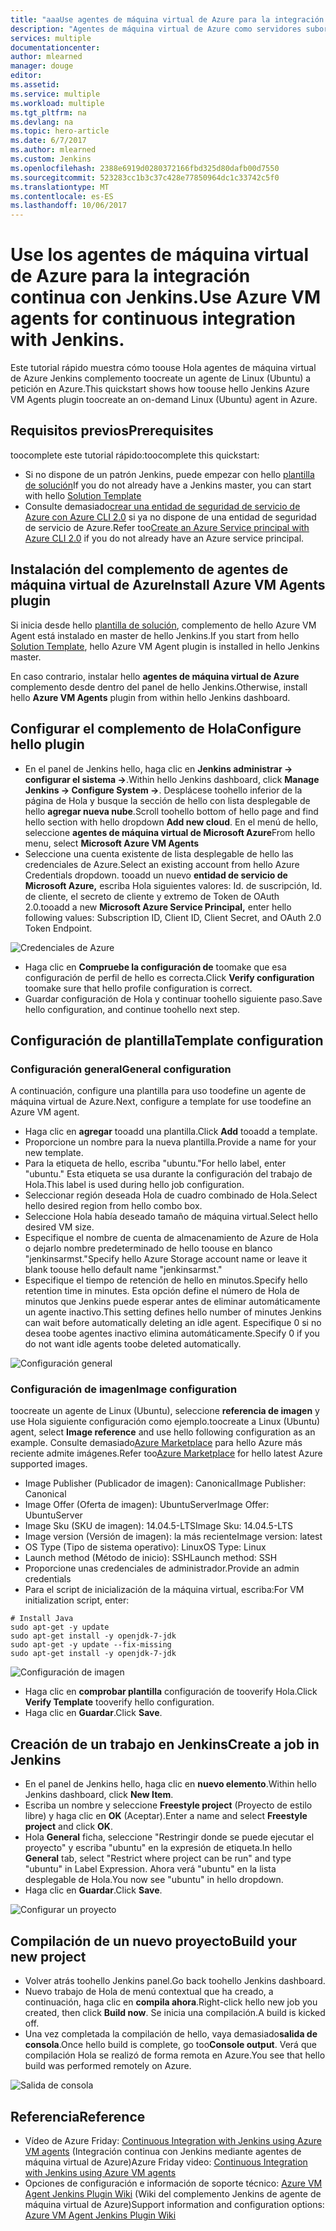 ```yaml
---
title: "aaaUse agentes de máquina virtual de Azure para la integración continua con Jenkins."
description: "Agentes de máquina virtual de Azure como servidores subordinados de Jenkins."
services: multiple
documentationcenter: 
author: mlearned
manager: douge
editor: 
ms.assetid: 
ms.service: multiple
ms.workload: multiple
ms.tgt_pltfrm: na
ms.devlang: na
ms.topic: hero-article
ms.date: 6/7/2017
ms.author: mlearned
ms.custom: Jenkins
ms.openlocfilehash: 2388e6919d0280372166fbd325d80dafb00d7550
ms.sourcegitcommit: 523283cc1b3c37c428e77850964dc1c33742c5f0
ms.translationtype: MT
ms.contentlocale: es-ES
ms.lasthandoff: 10/06/2017
---
```

# <a name="use-azure-vm-agents-for-continuous-integration-with-jenkins"></a><span data-ttu-id="a9d86-103">Use los agentes de máquina virtual de Azure para la integración continua con Jenkins.</span><span class="sxs-lookup"><span data-stu-id="a9d86-103">Use Azure VM agents for continuous integration with Jenkins.</span></span>

<span data-ttu-id="a9d86-104">Este tutorial rápido muestra cómo toouse Hola agentes de máquina virtual de Azure Jenkins complemento toocreate un agente de Linux (Ubuntu) a petición en Azure.</span><span class="sxs-lookup"><span data-stu-id="a9d86-104">This quickstart shows how toouse hello Jenkins Azure VM Agents plugin toocreate an on-demand Linux (Ubuntu) agent in Azure.</span></span>

## <a name="prerequisites"></a><span data-ttu-id="a9d86-105">Requisitos previos</span><span class="sxs-lookup"><span data-stu-id="a9d86-105">Prerequisites</span></span>

<span data-ttu-id="a9d86-106">toocomplete este tutorial rápido:</span><span class="sxs-lookup"><span data-stu-id="a9d86-106">toocomplete this quickstart:</span></span>

* <span data-ttu-id="a9d86-107">Si no dispone de un patrón Jenkins, puede empezar con hello [plantilla de solución](install-jenkins-solution-template.md)</span><span class="sxs-lookup"><span data-stu-id="a9d86-107">If you do not already have a Jenkins master, you can start with hello [Solution Template](install-jenkins-solution-template.md)</span></span> 
* <span data-ttu-id="a9d86-108">Consulte demasiado[crear una entidad de seguridad de servicio de Azure con Azure CLI 2.0](https://docs.microsoft.com/en-us/cli/azure/create-an-azure-service-principal-azure-cli?toc=%2fazure%2fazure-resource-manager%2ftoc.json) si ya no dispone de una entidad de seguridad de servicio de Azure.</span><span class="sxs-lookup"><span data-stu-id="a9d86-108">Refer too[Create an Azure Service principal with Azure CLI 2.0](https://docs.microsoft.com/en-us/cli/azure/create-an-azure-service-principal-azure-cli?toc=%2fazure%2fazure-resource-manager%2ftoc.json) if you do not already have an Azure service principal.</span></span>

## <a name="install-azure-vm-agents-plugin"></a><span data-ttu-id="a9d86-109">Instalación del complemento de agentes de máquina virtual de Azure</span><span class="sxs-lookup"><span data-stu-id="a9d86-109">Install Azure VM Agents plugin</span></span>

<span data-ttu-id="a9d86-110">Si inicia desde hello [plantilla de solución](install-jenkins-solution-template.md), complemento de hello Azure VM Agent está instalado en master de hello Jenkins.</span><span class="sxs-lookup"><span data-stu-id="a9d86-110">If you start from hello [Solution Template](install-jenkins-solution-template.md), hello Azure VM Agent plugin is installed in hello Jenkins master.</span></span>

<span data-ttu-id="a9d86-111">En caso contrario, instalar hello **agentes de máquina virtual de Azure** complemento desde dentro del panel de hello Jenkins.</span><span class="sxs-lookup"><span data-stu-id="a9d86-111">Otherwise, install hello **Azure VM Agents** plugin from within hello Jenkins dashboard.</span></span>

## <a name="configure-hello-plugin"></a><span data-ttu-id="a9d86-112">Configurar el complemento de Hola</span><span class="sxs-lookup"><span data-stu-id="a9d86-112">Configure hello plugin</span></span>

* <span data-ttu-id="a9d86-113">En el panel de Jenkins hello, haga clic en **Jenkins administrar -> configurar el sistema ->**.</span><span class="sxs-lookup"><span data-stu-id="a9d86-113">Within hello Jenkins dashboard, click **Manage Jenkins -> Configure System ->**.</span></span> <span data-ttu-id="a9d86-114">Desplácese toohello inferior de la página de Hola y busque la sección de hello con lista desplegable de hello **agregar nueva nube**.</span><span class="sxs-lookup"><span data-stu-id="a9d86-114">Scroll toohello bottom of hello page and find hello section with hello dropdown **Add new cloud**.</span></span> <span data-ttu-id="a9d86-115">En el menú de hello, seleccione **agentes de máquina virtual de Microsoft Azure**</span><span class="sxs-lookup"><span data-stu-id="a9d86-115">From hello menu, select **Microsoft Azure VM Agents**</span></span>
* <span data-ttu-id="a9d86-116">Seleccione una cuenta existente de lista desplegable de hello las credenciales de Azure.</span><span class="sxs-lookup"><span data-stu-id="a9d86-116">Select an existing account from hello Azure Credentials dropdown.</span></span>  <span data-ttu-id="a9d86-117">tooadd un nuevo **entidad de servicio de Microsoft Azure,** escriba Hola siguientes valores: Id. de suscripción, Id. de cliente, el secreto de cliente y extremo de Token de OAuth 2.0.</span><span class="sxs-lookup"><span data-stu-id="a9d86-117">tooadd a new **Microsoft Azure Service Principal,** enter hello following values: Subscription ID, Client ID, Client Secret, and OAuth 2.0 Token Endpoint.</span></span>

![Credenciales de Azure](./media/jenkins-azure-vm-agents/service-principal.png)

* <span data-ttu-id="a9d86-119">Haga clic en **Compruebe la configuración de** toomake que esa configuración de perfil de hello es correcta.</span><span class="sxs-lookup"><span data-stu-id="a9d86-119">Click **Verify configuration** toomake sure that hello profile configuration is correct.</span></span>
* <span data-ttu-id="a9d86-120">Guardar configuración de Hola y continuar toohello siguiente paso.</span><span class="sxs-lookup"><span data-stu-id="a9d86-120">Save hello configuration, and continue toohello next step.</span></span>

## <a name="template-configuration"></a><span data-ttu-id="a9d86-121">Configuración de plantilla</span><span class="sxs-lookup"><span data-stu-id="a9d86-121">Template configuration</span></span>

### <a name="general-configuration"></a><span data-ttu-id="a9d86-122">Configuración general</span><span class="sxs-lookup"><span data-stu-id="a9d86-122">General configuration</span></span>
<span data-ttu-id="a9d86-123">A continuación, configure una plantilla para uso toodefine un agente de máquina virtual de Azure.</span><span class="sxs-lookup"><span data-stu-id="a9d86-123">Next, configure a template for use toodefine an Azure VM agent.</span></span> 

* <span data-ttu-id="a9d86-124">Haga clic en **agregar** tooadd una plantilla.</span><span class="sxs-lookup"><span data-stu-id="a9d86-124">Click **Add** tooadd a template.</span></span> 
* <span data-ttu-id="a9d86-125">Proporcione un nombre para la nueva plantilla.</span><span class="sxs-lookup"><span data-stu-id="a9d86-125">Provide a name for your new template.</span></span> 
* <span data-ttu-id="a9d86-126">Para la etiqueta de hello, escriba "ubuntu."</span><span class="sxs-lookup"><span data-stu-id="a9d86-126">For hello label, enter  "ubuntu."</span></span> <span data-ttu-id="a9d86-127">Esta etiqueta se usa durante la configuración del trabajo de Hola.</span><span class="sxs-lookup"><span data-stu-id="a9d86-127">This label is used during hello job configuration.</span></span>
* <span data-ttu-id="a9d86-128">Seleccionar región deseada Hola de cuadro combinado de Hola.</span><span class="sxs-lookup"><span data-stu-id="a9d86-128">Select hello desired region from hello combo box.</span></span>
* <span data-ttu-id="a9d86-129">Seleccione Hola había deseado tamaño de máquina virtual.</span><span class="sxs-lookup"><span data-stu-id="a9d86-129">Select hello desired VM size.</span></span>
* <span data-ttu-id="a9d86-130">Especifique el nombre de cuenta de almacenamiento de Azure de Hola o dejarlo nombre predeterminado de hello toouse en blanco "jenkinsarmst."</span><span class="sxs-lookup"><span data-stu-id="a9d86-130">Specify hello Azure Storage account name or leave it blank toouse hello default name "jenkinsarmst."</span></span>
* <span data-ttu-id="a9d86-131">Especifique el tiempo de retención de hello en minutos.</span><span class="sxs-lookup"><span data-stu-id="a9d86-131">Specify hello retention time in minutes.</span></span> <span data-ttu-id="a9d86-132">Esta opción define el número de Hola de minutos que Jenkins puede esperar antes de eliminar automáticamente un agente inactivo.</span><span class="sxs-lookup"><span data-stu-id="a9d86-132">This setting defines hello number of minutes Jenkins can wait before automatically deleting an idle agent.</span></span> <span data-ttu-id="a9d86-133">Especifique 0 si no desea toobe agentes inactivo elimina automáticamente.</span><span class="sxs-lookup"><span data-stu-id="a9d86-133">Specify 0 if you do not want idle agents toobe deleted automatically.</span></span>

![Configuración general](./media/jenkins-azure-vm-agents/general-config.png)

### <a name="image-configuration"></a><span data-ttu-id="a9d86-135">Configuración de imagen</span><span class="sxs-lookup"><span data-stu-id="a9d86-135">Image configuration</span></span>

<span data-ttu-id="a9d86-136">toocreate un agente de Linux (Ubuntu), seleccione **referencia de imagen** y use Hola siguiente configuración como ejemplo.</span><span class="sxs-lookup"><span data-stu-id="a9d86-136">toocreate a Linux (Ubuntu) agent, select **Image reference** and use hello following configuration as an example.</span></span> <span data-ttu-id="a9d86-137">Consulte demasiado[Azure Marketplace](https://azuremarketplace.microsoft.com/en-us/marketplace/apps/category/compute?subcategories=virtual-machine-images&page=1) para hello Azure más reciente admite imágenes.</span><span class="sxs-lookup"><span data-stu-id="a9d86-137">Refer too[Azure Marketplace](https://azuremarketplace.microsoft.com/en-us/marketplace/apps/category/compute?subcategories=virtual-machine-images&page=1) for hello latest Azure supported images.</span></span>

* <span data-ttu-id="a9d86-138">Image Publisher (Publicador de imagen): Canonical</span><span class="sxs-lookup"><span data-stu-id="a9d86-138">Image Publisher: Canonical</span></span>
* <span data-ttu-id="a9d86-139">Image Offer (Oferta de imagen): UbuntuServer</span><span class="sxs-lookup"><span data-stu-id="a9d86-139">Image Offer: UbuntuServer</span></span>
* <span data-ttu-id="a9d86-140">Image Sku (SKU de imagen): 14.04.5-LTS</span><span class="sxs-lookup"><span data-stu-id="a9d86-140">Image Sku: 14.04.5-LTS</span></span>
* <span data-ttu-id="a9d86-141">Image version (Versión de imagen): la más reciente</span><span class="sxs-lookup"><span data-stu-id="a9d86-141">Image version: latest</span></span>
* <span data-ttu-id="a9d86-142">OS Type (Tipo de sistema operativo): Linux</span><span class="sxs-lookup"><span data-stu-id="a9d86-142">OS Type: Linux</span></span>
* <span data-ttu-id="a9d86-143">Launch method (Método de inicio): SSH</span><span class="sxs-lookup"><span data-stu-id="a9d86-143">Launch method: SSH</span></span>
* <span data-ttu-id="a9d86-144">Proporcione unas credenciales de administrador.</span><span class="sxs-lookup"><span data-stu-id="a9d86-144">Provide an admin credentials</span></span>
* <span data-ttu-id="a9d86-145">Para el script de inicialización de la máquina virtual, escriba:</span><span class="sxs-lookup"><span data-stu-id="a9d86-145">For VM initialization script, enter:</span></span>
```
# Install Java
sudo apt-get -y update
sudo apt-get install -y openjdk-7-jdk
sudo apt-get -y update --fix-missing
sudo apt-get install -y openjdk-7-jdk
```
![Configuración de imagen](./media/jenkins-azure-vm-agents/image-config.png)

* <span data-ttu-id="a9d86-147">Haga clic en **comprobar plantilla** configuración de tooverify Hola.</span><span class="sxs-lookup"><span data-stu-id="a9d86-147">Click **Verify Template** tooverify hello configuration.</span></span>
* <span data-ttu-id="a9d86-148">Haga clic en **Guardar**.</span><span class="sxs-lookup"><span data-stu-id="a9d86-148">Click **Save**.</span></span>

## <a name="create-a-job-in-jenkins"></a><span data-ttu-id="a9d86-149">Creación de un trabajo en Jenkins</span><span class="sxs-lookup"><span data-stu-id="a9d86-149">Create a job in Jenkins</span></span>

* <span data-ttu-id="a9d86-150">En el panel de Jenkins hello, haga clic en **nuevo elemento**.</span><span class="sxs-lookup"><span data-stu-id="a9d86-150">Within hello Jenkins dashboard, click **New Item**.</span></span> 
* <span data-ttu-id="a9d86-151">Escriba un nombre y seleccione **Freestyle project** (Proyecto de estilo libre) y haga clic en **OK** (Aceptar).</span><span class="sxs-lookup"><span data-stu-id="a9d86-151">Enter a name and select **Freestyle project** and click **OK**.</span></span>
* <span data-ttu-id="a9d86-152">Hola **General** ficha, seleccione "Restringir donde se puede ejecutar el proyecto" y escriba "ubuntu" en la expresión de etiqueta.</span><span class="sxs-lookup"><span data-stu-id="a9d86-152">In hello **General** tab, select "Restrict where project can be run" and type "ubuntu" in Label Expression.</span></span> <span data-ttu-id="a9d86-153">Ahora verá "ubuntu" en la lista desplegable de Hola.</span><span class="sxs-lookup"><span data-stu-id="a9d86-153">You now see "ubuntu" in hello dropdown.</span></span>
* <span data-ttu-id="a9d86-154">Haga clic en **Guardar**.</span><span class="sxs-lookup"><span data-stu-id="a9d86-154">Click **Save**.</span></span>

![Configurar un proyecto](./media/jenkins-azure-vm-agents/job-config.png)

## <a name="build-your-new-project"></a><span data-ttu-id="a9d86-156">Compilación de un nuevo proyecto</span><span class="sxs-lookup"><span data-stu-id="a9d86-156">Build your new project</span></span>

* <span data-ttu-id="a9d86-157">Volver atrás toohello Jenkins panel.</span><span class="sxs-lookup"><span data-stu-id="a9d86-157">Go back toohello Jenkins dashboard.</span></span>
* <span data-ttu-id="a9d86-158">Nuevo trabajo de Hola de menú contextual que ha creado, a continuación, haga clic en **compila ahora**.</span><span class="sxs-lookup"><span data-stu-id="a9d86-158">Right-click hello new job you created, then click **Build now**.</span></span> <span data-ttu-id="a9d86-159">Se inicia una compilación.</span><span class="sxs-lookup"><span data-stu-id="a9d86-159">A build is kicked off.</span></span> 
* <span data-ttu-id="a9d86-160">Una vez completada la compilación de hello, vaya demasiado**salida de consola**.</span><span class="sxs-lookup"><span data-stu-id="a9d86-160">Once hello build is complete, go too**Console output**.</span></span> <span data-ttu-id="a9d86-161">Verá que compilación Hola se realizó de forma remota en Azure.</span><span class="sxs-lookup"><span data-stu-id="a9d86-161">You see that hello build was performed remotely on Azure.</span></span>

![Salida de consola](./media/jenkins-azure-vm-agents/console-output.png)

## <a name="reference"></a><span data-ttu-id="a9d86-163">Referencia</span><span class="sxs-lookup"><span data-stu-id="a9d86-163">Reference</span></span>

* <span data-ttu-id="a9d86-164">Vídeo de Azure Friday: [Continuous Integration with Jenkins using Azure VM agents](https://channel9.msdn.com/Shows/Azure-Friday/Continuous-Integration-with-Jenkins-Using-Azure-VM-Agents) (Integración continua con Jenkins mediante agentes de máquina virtual de Azure)</span><span class="sxs-lookup"><span data-stu-id="a9d86-164">Azure Friday video: [Continuous Integration with Jenkins using Azure VM agents](https://channel9.msdn.com/Shows/Azure-Friday/Continuous-Integration-with-Jenkins-Using-Azure-VM-Agents)</span></span>
* <span data-ttu-id="a9d86-165">Opciones de configuración e información de soporte técnico: [Azure VM Agent Jenkins Plugin Wiki](https://wiki.jenkins-ci.org/display/JENKINS/Azure+VM+Agents+Plugin) (Wiki del complemento Jenkins de agente de máquina virtual de Azure)</span><span class="sxs-lookup"><span data-stu-id="a9d86-165">Support information and configuration options:  [Azure VM Agent Jenkins Plugin Wiki](https://wiki.jenkins-ci.org/display/JENKINS/Azure+VM+Agents+Plugin)</span></span> 

